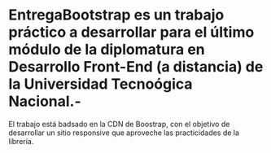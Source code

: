 # EntregaBootstrap es un trabajo práctico a desarrollar para el último módulo de la diplomatura en Desarrollo Front-End (a distancia) de la Universidad Tecnoógica Nacional.-
El trabajo está badsado en la CDN de Boostrap, con el objetivo de desarrollar un sitio responsive que aproveche las practicidades de la librería.
